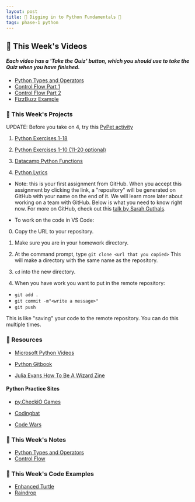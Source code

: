 ```yaml
---
layout: post
title: 🐍 Digging in to Python Fundamentals 🐍
tags: phase-1 python
---
```


## 🎥 This Week's Videos
#### _Each video has a 'Take the Quiz' button, which you should use to take the Quiz when you have finished._
- [Python Types and Operators](https://www.loom.com/share/c40bc5b9fdfb4b6abce1744ff5428cb6?sharedAppSource=personal_library)
-  [Control Flow Part 1](https://www.loom.com/share/310b0a2e0c874b8db030b8cc122b952d?sharedAppSource=personal_library)
- [Control Flow Part 2](https://www.loom.com/share/547e669291da41d0a041eef711ec53d6?sharedAppSource=personal_library)
- [FizzBuzz Example](https://www.loom.com/share/6bd05df811db43c9b55cc2add839acb0?sharedAppSource=personal_library)

### 🎯  This Week's Projects

UPDATE: Before you take on 4, try this [PyPet activity](https://www.thinkful.com/learn/intro-to-python-tutorial/#Creating-Your-Pypet)

1. [Python Exercises 1-18](https://holypython.com/beginner-python-exercises/)

2. [Python Exercises 1-10 (11-20 optional)](https://holypython.com/intermediate-python-exercises/)

3. [Datacamp Python Functions](https://www.datacamp.com/community/tutorials/functions-python-tutorial)

4. [Python Lyrics](https://classroom.github.com/a/gBIUQE9t)
- Note: this is your first assignment from GitHub. When you accept this assignment by clicking the link, a "repository" will be generated on GitHub with your name on the end of it. We will learn more later about working on a team with GitHub. Below is what you need to know right now. For more on GitHub, check out this [talk by Sarah Guthals](https://channel9.msdn.com/Events/Start-Dev-Change/Start-Dev-Change/Introduction-to-GitHub). 

- To work on the code in VS Code:
0. Copy the URL to your repository.

1. Make sure you are in your homework directory.

2. At the command prompt, type
`git clone <url that you copied>`
This will make a directory with the same name as the repository.

3. `cd` into the new directory.

4. When you have work you want to put in the remote repository:
- `git add .`
- `git commit -m"<write a message>"`
- `git push`

This is like "saving" your code to the remote repository. You can do this multiple times.


### 🔖 Resources

* [Microsoft Python Videos](https://www.youtube.com/playlist?list=PLlrxD0HtieHhS8VzuMCfQD4uJ9yne1mE6)

* [Python Gitbook](https://erlerobotics.gitbooks.io/erle-robotics-learning-python-gitbook-free/content/first_steps/README.html)

* [Julia Evans How To Be A Wizard Zine](https://jvns.ca/wizard-zine.pdf)

#### Python Practice Sites

* [py.CheckiO Games](https://py.checkio.org/)

* [Codingbat](https://codingbat.com/python)

* [Code Wars](https://www.codewars.com/?language=python)


### 📝 This Week's Notes

- [Python Types and Operators](https://github.com/momentum-pt-team-2/notes/blob/main/python_types_operators.md)
- [Control Flow](hhttps://github.com/momentum-pt-team-2/notes/blob/main/control_flow.md)

### 👾 This Week's Code Examples
- [Enhanced Turtle](https://github.com/momentum-pt-team-2/examples/blob/main/turtle_list.py)
- [Raindrop](https://github.com/momentum-pt-team-2/examples/blob/main/raindrop.py)